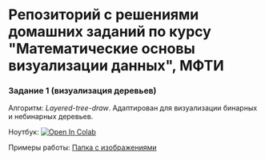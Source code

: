 # Репозиторий с решениями домашних заданий по курсу  "Математические основы визуализации данных", МФТИ

### Задание 1 (визуализация деревьев)

Алгоритм: <i>Layered-tree-draw</i>. Адаптирован для визуализации бинарных и небинарных деревьев.<br>

Ноутбук: <a href="https://colab.research.google.com/github/Nikis14/MIPT-visualization-hw/blob/main/hw1-trees/HW_1_Tree.ipynb" target="_blank" rel="nofollow">
  <img src="https://colab.research.google.com/assets/colab-badge.svg" alt="Open In Colab"/>
</a><br>

Примеры работы: [Папка с изображениями](https://github.com/Nikis14/MIPT-visualization-hw/tree/main/hw1-trees/img)
